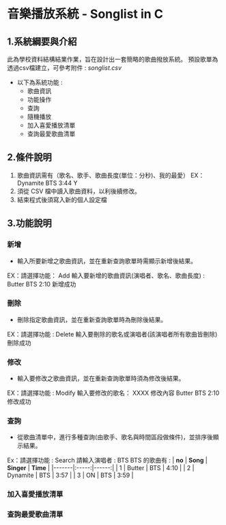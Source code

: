 # 音樂播放系統 - Songlist in C
## 1.系統綱要與介紹

此為學校資料結構結業作業，旨在設計出一套簡略的歌曲撥放系統。
預設歌單為透過csv檔建立，可參考附件 : *songlist.csv*
* 以下為系統功能 :
	* 歌曲資訊
	* 功能操作
	* 查詢
	* 隨機播放
	* 加入喜愛播放清單
	* 查詢最愛歌曲清單


## 2.條件說明

1. 歌曲資訊需有（歌名、歌手、歌曲長度(單位：分秒)、我的最愛）   EX：Dynamite BTS 3:44 Y
2. 須從 CSV 檔中讀入歌曲資料，以利後續修改。
3. 結束程式後須寫入新的個人設定檔


## 3.功能說明
### 新增
* 輸入所要新增之歌曲資訊，並在重新查詢歌單時需顯示新增後結果。


EX：請選擇功能：
    Add
    輸入要新增的歌曲資訊(演唱者、歌名、歌曲長度) : 
    Butter BTS 2:10
    新增成功

### 刪除
* 刪除指定歌曲資訊，並在重新查詢歌單時為刪除後結果。


EX：請選擇功能 : 
    Delete 
    輸入要刪除的歌名或演唱者(該演唱者所有歌曲皆刪除)
    刪除成功

### 修改
* 輸入要修改之歌曲資訊，並在重新查詢歌單時須為修改後結果。


EX：請選擇功能 : Modify 
    輸入要修改的歌名：
    XXXX
    修改內容
    Butter BTS 2:10
    修改成功
    
    
### 查詢
* 從歌曲清單中，進行多種查詢(由歌手、歌名與時間區段做條件)，並排序後顯示結果。


Ex：請選擇功能 : 
    Search 
    請輸入演唱者 : 
    BTS 
    BTS 的歌曲有 :
| **no** | **Song** | **Singer** | **Time** |
|-------|:-----:|------:|
| 1   |   Butter   |  BTS  | 4:10 |
| 2   |  Dynamite  |  BTS  | 3:57 |
| 3   |     ON     |  BTS  | 3:59 |
### 加入喜愛播放清單
### 查詢最愛歌曲清單
